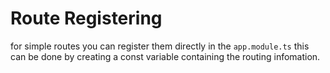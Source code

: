 # Route Registering

for simple routes you can register them directly in the `app.module.ts` this can be done by 
creating a const variable containing the routing infomation.